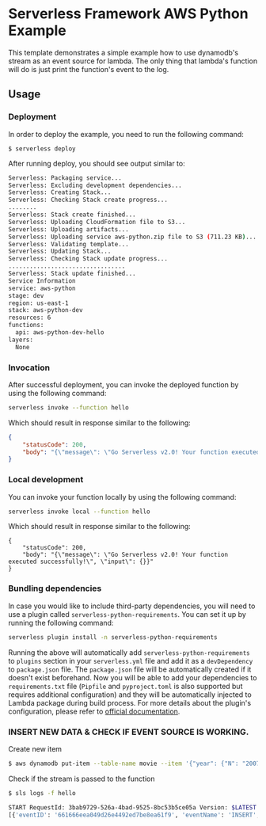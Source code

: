 <!--
title: 'AWS Python Example'
description: 'This template demonstrates how to deploy a Python function running on AWS Lambda using the traditional Serverless Framework.'
layout: Doc
framework: v2
platform: AWS
language: python
authorLink: 'https://github.com/serverless'
authorName: 'Serverless, inc.'
authorAvatar: 'https://avatars1.githubusercontent.com/u/13742415?s=200&v=4'
-->


# Serverless Framework AWS Python Example

This template demonstrates a simple example how to use dynamodb's stream as an event source for lambda.
The only thing that lambda's function will do is just print the function's event to the log.



## Usage

### Deployment

In order to deploy the example, you need to run the following command:

```
$ serverless deploy
```

After running deploy, you should see output similar to:

```bash
Serverless: Packaging service...
Serverless: Excluding development dependencies...
Serverless: Creating Stack...
Serverless: Checking Stack create progress...
........
Serverless: Stack create finished...
Serverless: Uploading CloudFormation file to S3...
Serverless: Uploading artifacts...
Serverless: Uploading service aws-python.zip file to S3 (711.23 KB)...
Serverless: Validating template...
Serverless: Updating Stack...
Serverless: Checking Stack update progress...
.................................
Serverless: Stack update finished...
Service Information
service: aws-python
stage: dev
region: us-east-1
stack: aws-python-dev
resources: 6
functions:
  api: aws-python-dev-hello
layers:
  None
```

### Invocation

After successful deployment, you can invoke the deployed function by using the following command:

```bash
serverless invoke --function hello
```

Which should result in response similar to the following:

```json
{
    "statusCode": 200,
    "body": "{\"message\": \"Go Serverless v2.0! Your function executed successfully!\", \"input\": {}}"
}
```

### Local development

You can invoke your function locally by using the following command:

```bash
serverless invoke local --function hello
```

Which should result in response similar to the following:

```
{
    "statusCode": 200,
    "body": "{\"message\": \"Go Serverless v2.0! Your function executed successfully!\", \"input\": {}}"
}
```

### Bundling dependencies

In case you would like to include third-party dependencies, you will need to use a plugin called `serverless-python-requirements`. You can set it up by running the following command:

```bash
serverless plugin install -n serverless-python-requirements
```

Running the above will automatically add `serverless-python-requirements` to `plugins` section in your `serverless.yml` file and add it as a `devDependency` to `package.json` file. The `package.json` file will be automatically created if it doesn't exist beforehand. Now you will be able to add your dependencies to `requirements.txt` file (`Pipfile` and `pyproject.toml` is also supported but requires additional configuration) and they will be automatically injected to Lambda package during build process. For more details about the plugin's configuration, please refer to [official documentation](https://github.com/UnitedIncome/serverless-python-requirements).


### INSERT NEW DATA & CHECK IF EVENT SOURCE IS WORKING.

Create new item

```sh
$ aws dynamodb put-item --table-name movie --item '{"year": {"N": "2007"}, "title": {"S": "Into the wild"}}'

```

Check if the stream is passed to the function

```sh
$ sls logs -f hello

START RequestId: 3bab9729-526a-4bad-9525-8bc53b5ce05a Version: $LATEST
[{'eventID': '661666eea049d26e4492ed7be8ea61f9', 'eventName': 'INSERT', 'eventVersion': '1.1', 'eventSource': 'aws:dynamodb', 'awsRegion': 'us-east-1', 'dynamodb': {'ApproximateCreationDateTime': 1627558041.0, 'Keys': {'year': {'N': '2007'}, 'title': {'S': 'Into the wild'}}, 'NewImage': {'year': {'N': '2007'}, 'title': {'S': 'Into the wild'}}, 'SequenceNumber': '100000000013117080622', 'SizeBytes': 50, 'StreamViewType': 'NEW_AND_OLD_IMAGES'}, 'eventSourceARN': 'arn:aws:dynamodb:us-east-1:711434794697:table/movie/stream/2021-07-29T11:23:40.195'}]
```

